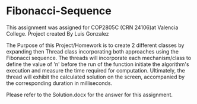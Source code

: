 # Fibonacci-Sequence
This assignment was assigned for COP2805C (CRN 24106)at Valencia College.
Project created By Luis Gonzalez

The Purpose of this Project/Homework is to create 2 different classes by expanding then Thread class incorporating both approaches using the Fibonacci sequence. The threads will incorporate each mechanism/class to define the value of 'n' before the run of the function
 initiate the algorithm's execution and measure the time required for computation. Ultimately, the thread will exhibit the calculated solution on the screen, accompanied by the corresponding duration in milliseconds.

 Please refer to the Solution.docx for the answer for this assignment.
